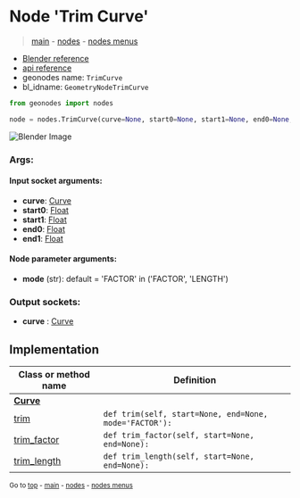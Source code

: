 # Node 'Trim Curve'

> [main](../structure.md) - [nodes](nodes.md) - [nodes menus](nodes_menus.md)

- [Blender reference](https://docs.blender.org/manual/en/latest/modeling/geometry_nodes/curve/trim_curve.html)
- [api reference](https://docs.blender.org/api/current/bpy.types.GeometryNodeTrimCurve.html)
- geonodes name: `TrimCurve`
- bl_idname: `GeometryNodeTrimCurve`

```python
from geonodes import nodes

node = nodes.TrimCurve(curve=None, start0=None, start1=None, end0=None, end1=None, mode='FACTOR')
```

![Blender Image](https://docs.blender.org/manual/en/latest/_images/node-types_GeometryNodeTrimCurve.webp)

### Args:

#### Input socket arguments:

- **curve**: [Curve](Curve.md)
- **start0**: [Float](Float.md)
- **start1**: [Float](Float.md)
- **end0**: [Float](Float.md)
- **end1**: [Float](Float.md)

#### Node parameter arguments:

- **mode** (str): default = 'FACTOR' in ('FACTOR', 'LENGTH')

### Output sockets:

- **curve** : [Curve](Curve.md)

## Implementation

| Class or method name | Definition |
|----------------------|------------|
| **[Curve](Curve.md)** |
| [trim](Curve.md#trim) | `def trim(self, start=None, end=None, mode='FACTOR'):` |
| [trim_factor](Curve.md#trim_factor) | `def trim_factor(self, start=None, end=None):` |
| [trim_length](Curve.md#trim_length) | `def trim_length(self, start=None, end=None):` |
<sub>Go to [top](#node-Trim-Curve) - [main](../structure.md) - [nodes](nodes.md) - [nodes menus](nodes_menus.md)</sub>

